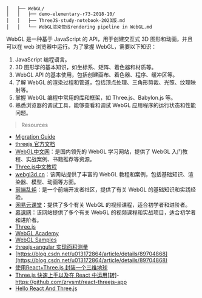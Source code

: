 ```
│   ├── WebGL/
│   │   ├── demo-elementary-r73-2018-10/
│   │   ├── ThreeJS-study-notebook-2023版.md
│   │   └── WebGL渲染管线rendering pipeline in WebGL.md

```


WebGL 是一种基于 JavaScript 的 API，用于创建交互式 3D 图形和动画，并且可以在 web 浏览器中运行。为了掌握 WebGL，需要以下知识：

1. JavaScript 编程语言。
2. 3D 图形学的基本知识，如坐标系、矩阵、着色器和材质等。
3. WebGL API 的基本使用，包括创建画布、着色器、程序、缓冲区等。
4. 了解 WebGL 的渲染过程和管道，包括顶点处理、三角形剪裁、光照、纹理映射等。
5. 掌握 WebGL 编程中常用的库和框架，如 Three.js、Babylon.js 等。
6. 熟悉浏览器的调试工具，能够查看和调试 WebGL 应用程序的运行状态和性能问题。

> Resources
- [Migration Guide](https://github.com/mrdoob/three.js/wiki/Migration-Guide)
- [threejs 官方文档](https://threejs.org/docs/#manual/zh/introduction/Creating-a-scene)
- [WebGL中文网](http://www.hewebgl.com/)：是国内领先的 WebGL 学习网站，提供了 WebGL 入门教程、实战案例、书籍推荐等资源。
- [Three.js中文教程](https://techbrood.com/threejs/docs/)
- [webgl3d.cn](http://www.webgl3d.cn/)：该网站提供了丰富的 WebGL 教程和案例，包括基础知识、渲染器、模型、动画等方面。
- [前端乱炖](https://www.html5rocks.com/zh/tutorials/webgl/webgl_fundamentals/)：是一个前端开发者社区，提供了有关 WebGL 的基础知识和实践经验。
- [网易云课堂](https://study.163.com/courses-search?keyword=webgl)：提供了多个有关 WebGL 的视频课程，适合初学者和进阶者。
- [慕课网](https://www.imooc.com/search/?words=webgl)：该网站提供了多个有关 WebGL 的视频课程和实战项目，适合初学者和进阶者。
- [Three.js](https://threejs.org/)
- [WebGL Academy](https://www.webglacademy.com/)
- [WebGL Samples](https://github.com/WebGLSamples)
- [threejs+angular 实现面积测量](https://blog.csdn.net/u013172864/article/details/89704868)
- [https://blog.csdn.net/u013172864/article/details/89704868](https://blog.csdn.net/u013172864/article/details/89704868)
- [使用React+Three.js 封装一个三维地球](https://blog.csdn.net/future_todo/article/details/78072615)
- [Three.js 快速上手以及在 React 中运用[转]](https://www.cnblogs.com/mazhenyu/p/11834700.html)- https://github.com/zrysmt/react-threejs-app
- [Hello React And Three.js](https://zhuanlan.zhihu.com/p/450900050)
